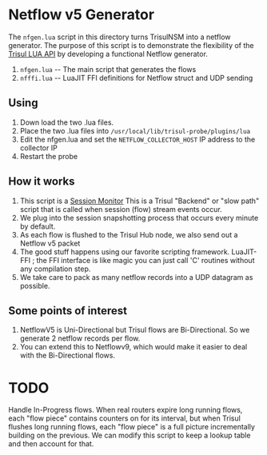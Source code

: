 Netflow v5 Generator
====================

The `nfgen.lua` script in this directory turns TrisulNSM into a netflow generator. 
The purpose of this script is to demonstrate the flexibility of the [Trisul LUA API](https://trisul.org/docs/lua) by developing a functional Netflow generator.

1. `nfgen.lua`  -- The main script that generates the flows
2. `nfffi.lua` -- LuaJIT FFI definitions for Netflow struct and UDP sending 


Using
-----

1. Down load the two .lua files.
2. Place the two .lua files into `/usr/local/lib/trisul-probe/plugins/lua` 
3. Edit the nfgen.lua and set the `NETFLOW_COLLECTOR_HOST` IP address to the collector IP
4. Restart the probe

How it works
------------

1. This script is a [Session Monitor](https://www.trisul.org/docs/lua/sg_monitor.html)  This is a Trisul "Backend" or "slow path" script that is called when session (flow) stream events occur.  
2. We plug into the session snapshotting process that occurs every minute by default.  
3. As each flow is flushed to the Trisul Hub node, we also send out a Netflow v5 packet
4. The good stuff happens using our favorite scripting framework. LuaJIT-FFI ; the FFI interface is like magic you can just call 'C' routines without any compilation step.  
5. We take care to pack as many netflow records into a UDP datagram as possible. 

Some points of interest
------------------------

1. NetflowV5 is Uni-Directional but Trisul flows are Bi-Directional. So we generate 2 netflow records per flow. 
2. You can extend this to Netflowv9, which would make it easier to deal with the Bi-Directional flows. 



TODO
=====

Handle In-Progress flows.  When real routers expire long running flows, each "flow piece" contains counters on for its interval, but when Trisul flushes long running flows, each "flow piece" is a full picture incrementally building on the previous. We can modify this script to keep a lookup table and then account for that. 


